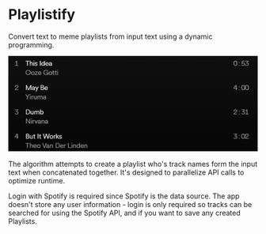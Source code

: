 # Playlistify
Convert text to meme playlists from input text using a dynamic programming.

![Example Playlist](app/assets/png/example-playlist.png)

The algorithm attempts to create a playlist who's track names form the input text when concatenated together. It's designed to parallelize API calls to optimize runtime.

Login with Spotify is required since Spotify is the data source. The app doesn't store any user information - login is only required so tracks can be searched for using the Spotify API, and if you want to save any created Playlists.
